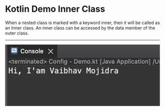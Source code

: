 # Kotlin Demo Inner Class

When a nested class is marked with a keyword inner, then it will be called as an Inner class. An inner class can be accessed by the data member of the outer class.
___

[![Vaibhav Mojidra - 1.jpeg](https://raw.githubusercontent.com/VaibhavMojidra/Kotlin---Demo-Inner-Class/master/output/1.jpeg "Vaibhav Mojidra")](https://vaibhavmojidra.github.io/site/)